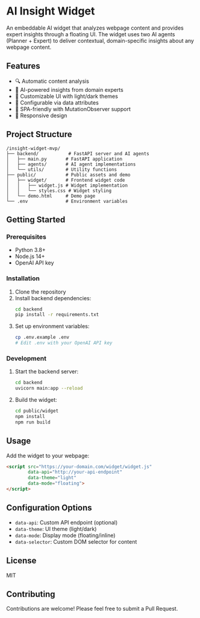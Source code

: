 # AI Insight Widget

An embeddable AI widget that analyzes webpage content and provides expert insights through a floating UI. The widget uses two AI agents (Planner + Expert) to deliver contextual, domain-specific insights about any webpage content.

## Features

- 🔍 Automatic content analysis
- 🤖 AI-powered insights from domain experts
- 🎨 Customizable UI with light/dark themes
- 🔧 Configurable via data attributes
- 🚀 SPA-friendly with MutationObserver support
- 📱 Responsive design

## Project Structure

```
/insight-widget-mvp/
├── backend/           # FastAPI server and AI agents
│   ├── main.py       # FastAPI application
│   ├── agents/       # AI agent implementations
│   └── utils/        # Utility functions
├── public/           # Public assets and demo
│   ├── widget/       # Frontend widget code
│   │   ├── widget.js # Widget implementation
│   │   └── styles.css # Widget styling
│   └── demo.html     # Demo page
└── .env              # Environment variables
```

## Getting Started

### Prerequisites

- Python 3.8+
- Node.js 14+
- OpenAI API key

### Installation

1. Clone the repository
2. Install backend dependencies:
   ```bash
   cd backend
   pip install -r requirements.txt
   ```
3. Set up environment variables:
   ```bash
   cp .env.example .env
   # Edit .env with your OpenAI API key
   ```

### Development

1. Start the backend server:
   ```bash
   cd backend
   uvicorn main:app --reload
   ```
2. Build the widget:
   ```bash
   cd public/widget
   npm install
   npm run build
   ```

## Usage

Add the widget to your webpage:

```html
<script src="https://your-domain.com/widget/widget.js" 
        data-api="http://your-api-endpoint"
        data-theme="light"
        data-mode="floating">
</script>
```

## Configuration Options

- `data-api`: Custom API endpoint (optional)
- `data-theme`: UI theme (light/dark)
- `data-mode`: Display mode (floating/inline)
- `data-selector`: Custom DOM selector for content

## License

MIT

## Contributing

Contributions are welcome! Please feel free to submit a Pull Request. 